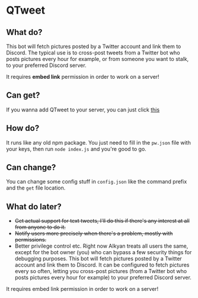 # QTweet
## What do?
This bot will fetch pictures posted by a Twitter account and link them to Discord. The typical use is to cross-post tweets from a Twitter bot who posts pictures every hour for example, or from  someone you want to stalk, to your preferred Discord server.

It requires **embed link** permission in order to work on a server!

## Can get?
If you wanna add QTweet to your server, you can just click [this](
https://discordapp.com/oauth2/authorize?client_id=433615162394804224&scope=bot&permissions=0)

## How do?
It runs like any old npm package. You just need to fill in the `pw.json` file with your keys, then run `node index.js` and you're good to go.

## Can change?
You can change some config stuff in `config.json` like the command prefix and the `get` file location.

## What do later?
- ~~Get actual support for text tweets, I'll do this if there's any interest at all from anyone to do it.~~
- ~~Notify users more precisely when there's a problem, mostly with permissions.~~
- Better privilege control etc. Right now AIkyan treats all users the same, except for the bot owner (you) who can bypass a few security things for debugging purposes.
This bot will fetch pictures posted by a Twitter account and link them to Discord. It can be configured to fetch pictures every so often, letting you cross-post pictures (from a Twitter bot who posts pictures every hour for example) to your preferred Discord server.

It requires embed link permission in order to work on a server!
